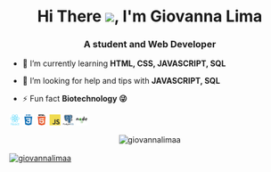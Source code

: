 <h1 align="center">Hi There <img src="https://raw.githubusercontent.com/kaueMarques/kaueMarques/master/hi.gif" width="30px">, I'm Giovanna Lima</h1>
<h3 align="center">A student and Web Developer</h3>

- 🌱 I’m currently learning **HTML, CSS, JAVASCRIPT, SQL**

- 💬 I’m looking for help and tips with **JAVASCRIPT, SQL**

- ⚡ Fun fact **Biotechnology 😜**

<p align="left">
<img src="https://raw.githubusercontent.com/devicons/devicon/master/icons/react/react-original-wordmark.svg" alt="react" width="20" height="20"/>
<img src="https://raw.githubusercontent.com/devicons/devicon/master/icons/css3/css3-plain-wordmark.svg" alt="css3"  width="20" height="20"/>
<img src="https://raw.githubusercontent.com/devicons/devicon/master/icons/html5/html5-original-wordmark.svg" alt="html5"  width="20" height="20"/>
<img src="https://raw.githubusercontent.com/devicons/devicon/master/icons/javascript/javascript-original.svg" alt="javascript" width="20" height="20"/>
<img src="https://raw.githubusercontent.com/devicons/devicon/master/icons/postgresql/postgresql-original-wordmark.svg" alt="postgresql" width="20" height="20"/>
<img src="https://raw.githubusercontent.com/devicons/devicon/master/icons/nodejs/nodejs-original-wordmark.svg" alt="nodejs" width="20" height="20"/></p><p align="center">
<img src="https://github-readme-stats.vercel.app/api?username=giovannalimaa&show_icons=true" alt="giovannalimaa"/> 
</p>


<a href="https://www.linkedin.com/in/giovanna-lima-764a37194" target="blank"><img align="center" src="https://cdn.jsdelivr.net/npm/simple-icons@3.0.1/icons/linkedin.svg" alt="giovannalimaa" height="20" width="20" /></a>
</p>
